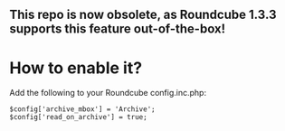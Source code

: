 ## This repo is now obsolete, as Roundcube 1.3.3 supports this feature out-of-the-box!

# How to enable it?
Add the following to your Roundcube config.inc.php:
```
$config['archive_mbox'] = 'Archive';
$config['read_on_archive'] = true;
```

